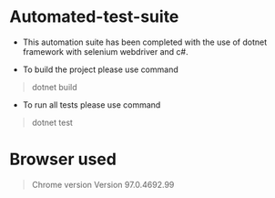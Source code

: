 # Automated-test-suite

- This automation suite has been completed with the use of dotnet framework with selenium webdriver and c#.

- To build the project please use command 
> dotnet build
- To run all tests please use command 
> dotnet test 

# Browser used 

> Chrome version Version 97.0.4692.99 

